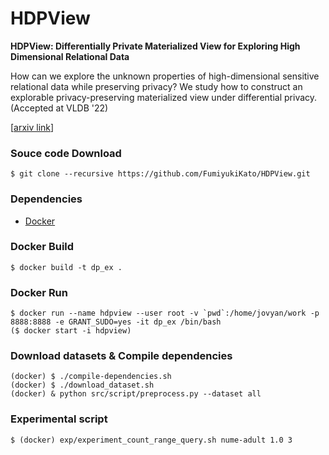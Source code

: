 # HDPView

**HDPView: Differentially Private Materialized View for Exploring High Dimensional Relational Data**


How can we explore the unknown properties of high-dimensional sensitive relational data while preserving privacy? We study how to construct an explorable privacy-preserving materialized view under differential privacy. (Accepted at VLDB '22)

[[arxiv link](https://arxiv.org/abs/2203.06791)]

### Souce code Download
```
$ git clone --recursive https://github.com/FumiyukiKato/HDPView.git
```


### Dependencies
- [Docker](https://www.docker.com/)

### Docker Build
```
$ docker build -t dp_ex .
```

### Docker Run
```
$ docker run --name hdpview --user root -v `pwd`:/home/jovyan/work -p 8888:8888 -e GRANT_SUDO=yes -it dp_ex /bin/bash
($ docker start -i hdpview)
```

### Download datasets & Compile dependencies
```
(docker) $ ./compile-dependencies.sh
(docker) $ ./download_dataset.sh
(docker) & python src/script/preprocess.py --dataset all
```

### Experimental script
```
$ (docker) exp/experiment_count_range_query.sh nume-adult 1.0 3
```
